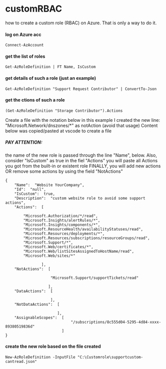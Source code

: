 # customRBAC
how to create a custom role (RBAC) on Azure. That is only a way to do it.

#### log on Azure acc
    Connect-AzAccount

#### get the list of roles
    Get-AzRoleDefinition | FT Name, IsCustom

#### get details of such a role (just an example)
    Get-AzRoleDefinition "Support Request Contributor" | ConvertTo-Json

#### get the ctions of such a role
    (Get-AzRoleDefinition "Storage Contributor").Actions

Create a file with the notation below in this example I created the new line: "Microsoft.Network/dnszones/*" as notAction (avoid that usage)
Content below was copied/pasted at vscode to create a file
##### PAY ATTENTION: 
the name of the new role is passed through the line "Name", below.
Also, consider "IsCustom" as true
in the fiel "Actions" you will paste all Actions you got from the built-in or existent role
FINALLY, you will add new actions OR remove some actions by using the field "NotActions"


    {
        "Name":  "Website YourCompany",
        "Id":  "null",
        "IsCustom":  true,
        "Description":  "custom website role to avoid some support actions",
        "Actions":  [

            "Microsoft.Authorization/*/read",
            "Microsoft.Insights/alertRules/*",
            "Microsoft.Insights/components/*",
            "Microsoft.ResourceHealth/availabilityStatuses/read",
            "Microsoft.Resources/deployments/*",
            "Microsoft.Resources/subscriptions/resourceGroups/read",
            "Microsoft.Support/*",
            "Microsoft.Web/certificates/*",
            "Microsoft.Web/listSitesAssignedToHostName/read",
            "Microsoft.Web/sites/*"

                    ],
        "NotActions":  [

                        "Microsoft.Support/supportTickets/read"

                       ],
        "DataActions":  [

                        ],
        "NotDataActions":  [

                           ],
        "AssignableScopes":  [
                                 "/subscriptions/8c555d04-5295-4d84-xxxx-89380519836d"
                             ]
    }


#### create the new role based on the file created
    New-AzRoleDefinition -InputFile "C:\Customrole\supportcustom-cantread.json"
